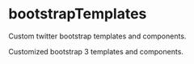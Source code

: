# bootstrapTemplates
Custom twitter bootstrap templates and components.


Customized bootstrap 3 templates and components.
